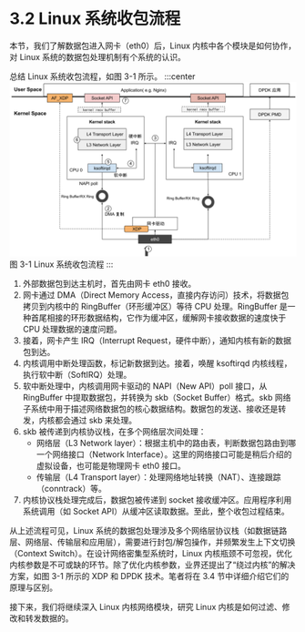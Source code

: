 # 3.2 Linux 系统收包流程

本节，我们了解数据包进入网卡（eth0）后，Linux 内核中各个模块是如何协作，对 Linux 系统的数据包处理机制有个系统的认识。

总结 Linux 系统收包流程，如图 3-1 所示。
:::center
  ![](../assets/networking.svg)<br/>
图 3-1 Linux 系统收包流程
:::

1. 外部数据包到达主机时，首先由网卡 eth0 接收。
2. 网卡通过 DMA（Direct Memory Access，直接内存访问）技术，将数据包拷贝到内核中的 RingBuffer（环形缓冲区）等待 CPU 处理。RingBuffer 是一种首尾相接的环形数据结构，它作为缓冲区，缓解网卡接收数据的速度快于 CPU 处理数据的速度问题。
3. 接着，网卡产生 IRQ（Interrupt Request，硬件中断），通知内核有新的数据包到达。
4. 内核调用中断处理函数，标记新数据到达。接着，唤醒 ksoftirqd 内核线程，执行软中断（SoftIRQ）处理。
5. 软中断处理中，内核调用网卡驱动的 NAPI（New API）poll 接口，从 RingBuffer 中提取数据包，并转换为 skb（Socket Buffer）格式。skb 网络子系统中用于描述网络数据包的核心数据结构。数据包的发送、接收还是转发，内核都会通过 skb 来处理。
6. skb 被传递到内核协议栈，在多个网络层次间处理：
	- 网络层（L3 Network layer）：根据主机中的路由表，判断数据包路由到哪一个网络接口（Network Interface）。这里的网络接口可能是稍后介绍的虚拟设备，也可能是物理网卡 eth0 接口。
	- 传输层（L4 Transport layer）：处理网络地址转换（NAT）、连接跟踪（conntrack）等。
7. 内核协议栈处理完成后，数据包被传递到 socket 接收缓冲区。应用程序利用系统调用（如 Socket API）从缓冲区读取数据。至此，整个收包过程结束。

从上述流程可见，Linux 系统的数据包处理涉及多个网络层协议栈（如数据链路层、网络层、传输层和应用层），需要进行封包/解包操作，并频繁发生上下文切换（Context Switch）。在设计网络密集型系统时，Linux 内核瓶颈不可忽视，优化内核参数是不可或缺的环节。除了优化内核参数，业界还提出了“绕过内核”的解决方案，如图 3-1 所示的 XDP 和 DPDK 技术。笔者将在 3.4 节中详细介绍它们的原理与区别。

接下来，我们将继续深入 Linux 内核网络模块，研究 Linux 内核是如何过滤、修改和转发数据的。